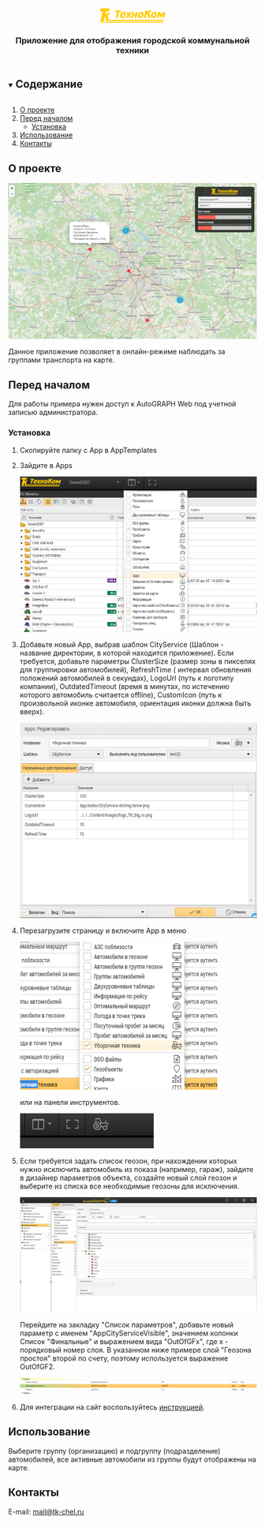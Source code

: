 <br />
<p align="center">
  <a href="https://www.tk-nav.ru/">
    <img src="img/logo_TK_big_ru.png" alt="Logo" width="133" height="29">
  </a>

<h3 align="center">Приложение для отображения городской коммунальной техники</h3>


<!-- TABLE OF CONTENTS -->
<details open="open">
  <summary><h2 style="display: inline-block">Содержание</h2></summary>
  <ol>
    <li>
      <a href="#о-проекте">О проекте</a>
    </li>
    <li>
      <a href="#перед-началом">Перед началом</a>
      <ul>
        <li><a href="#установка">Установка</a></li>
      </ul>
    </li>
    <li><a href="#использование">Использование</a></li>
    <li><a href="#контакты">Контакты</a></li>
  </ol>
</details>

## О проекте

   ![Скриншот](img/screen.png)

Данное приложение позволяет в онлайн-режиме наблюдать за группами транспорта на карте.

## Перед началом

Для работы примера нужен доступ к AutoGRAPH Web под учетной записью администратора.

### Установка

1. Скопируйте папку с App в AppTemplates

2. Зайдите в Apps

   ![Apps windows](img/menu-apps.png) 

3. Добавьте новый App, выбрав шаблон CityService (Шаблон - название директории, в которой находится приложение). Если
   требуется, добавьте параметры ClusterSize (размер зоны в пикселях для группировки автомобилей), RefreshTime (
   интервал обновления положений автомобилей в секундах), LogoUrl (путь к логотипу компании), OutdatedTimeout (время в
   минутах, по истечению которого автомобиль считается offline), CustomIcon (путь к произвольной иконке автомобиля,
   ориентация иконки должна быть вверх).
    
   ![Меню](img/adding-app.png)

4. Перезагрузите страницу и включите App в меню
 
   ![App в меню](img/app-in-menu.png)

   или на панели инструментов.

   ![App на панели инструментов](img/app-on-panel.png)

5. Если требуется задать список геозон, при нахождении которых нужно исключить автомобиль из показа (например, гараж),
   зайдите в дизайнер параметров объекта, создайте новый слой геозон и выберите из списка все необходимые геозоны для
   исключения.

   ![Добавление слоя Геозона](img/add-geofences.png)

   Перейдите на закладку "Список параметров", добавьте новый параметр с именем "AppCityServiceVisible", значением
   колонки Список "Финальные" и выражением вида "OutOfGFx", где x - порядковый номер слоя. В указанном ниже примере
   слой "Геозона простоя" второй по счету, поэтому используется выражение OutOfGF2.

   ![Добавление параметра "В геозоне"](img/boolean-parameter.png)

7. Для интеграции на сайт воспользуйтесь <a href="integration/readme.md">инструкцией</a>.

<!-- USAGE EXAMPLES -->

## Использование

Выберите группу (организацию) и подгруппу (подразделение) автомобилей, все активные автомобили из группы будут
отображены на карте.

<!-- CONTACT -->

## Контакты

E-mail: <a href="mailto:mail@tk-chel.ru">mail@tk-chel.ru</a>
